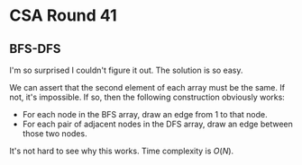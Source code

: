 # CSA Round 41

## BFS-DFS
I'm so surprised I couldn't figure it out. The solution is so easy.

We can assert that the second element of each array must be the same. If not, it's impossible. If so, then the following construction obviously works:
 - For each node in the BFS array, draw an edge from $1$ to that node.
 - For each pair of adjacent nodes in the DFS array, draw an edge between those two nodes.

It's not hard to see why this works. Time complexity is $O(N)$.